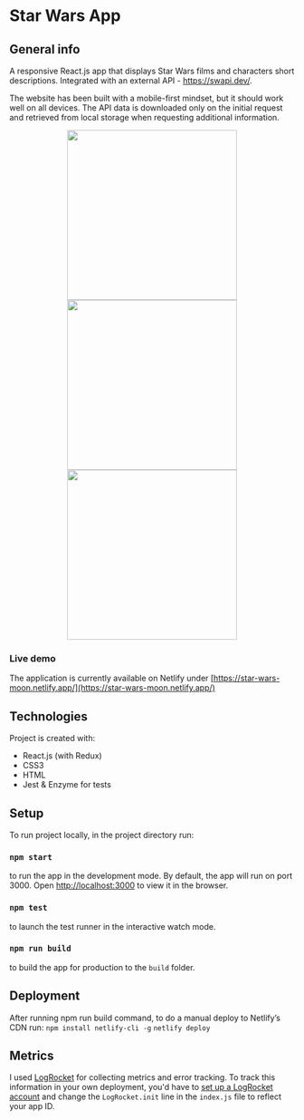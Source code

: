 # Star Wars App 

## General info
A responsive React.js app that displays Star Wars films and characters short descriptions. Integrated with an external API - https://swapi.dev/.

The website has been built with a mobile-first mindset, but it should work well on all devices. The API data is downloaded only on the initial request and retrieved from local storage when requesting additional information.

<p align="center">
  <img src = "https://i.imgur.com/8ljIV8O.jpg" width=300px>
  <img src = "https://i.imgur.com/Ek6QbHw.jpg" width=300px>
  <img src = "https://i.imgur.com/j8kROPN.png" width=300px>
</p>

### Live demo

The application is currently available on Netlify under [https://star-wars-moon.netlify.app/](https://star-wars-moon.netlify.app/)

## Technologies
Project is created with:
* React.js (with Redux)
* CSS3
* HTML
* Jest & Enzyme for tests

## Setup

To run project locally, in the project directory run:

### `npm start`

to run the app in the development mode.
By default, the app will run on port 3000.
Open [http://localhost:3000](http://localhost:3000) to view it in the browser.

### `npm test`

to launch the test runner in the interactive watch mode.

### `npm run build`

to build the app for production to the `build` folder.

## Deployment

After running npm run build command, to do a manual deploy to Netlify’s CDN run:
`npm install netlify-cli -g`
`netlify deploy`

## Metrics

I used [LogRocket](https://logrocket.com) for collecting metrics and error tracking. To track this information in your own deployment, you'd have to [set up a LogRocket account](https://docs.logrocket.com/docs/getting-started) and change the `LogRocket.init` line in the `index.js` file to reflect your app ID.
